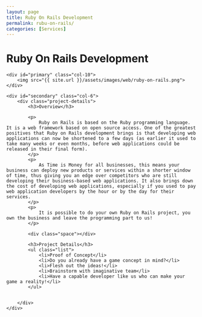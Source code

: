 ```yaml
---
layout: page
title: Ruby On Rails Development
permalink: rubu-on-rails/
categories: [Services]
---
```


<div class="page-header">
	<h1 class="page-title">Ruby On Rails Development</h1>
</div>

<div id="main" class="row">
		
	<div id="primary" class="col-10">	
		<img src="{{ site.url }}/assets/images/web/ruby-on-rails.png">
	</div>
			      		
	<div id="secondary" class="col-6">  			
		<div class="project-details">
			<h3>Overview</h3>

			<p>
				Ruby on Rails is based on the Ruby programming language. It is a web framework based on open source access. One of the greatest positives that Ruby on Rails development brings is that developing web applications can now be shortened to a few days (as earlier it used to take many weeks or even months, before web applications could be released in their final form).
			</p>
			<p>
				As Time is Money for all businesses, this means your business can deploy new products or services within a shorter window of time, thus giving you an edge over competitors who are still developing their business-based web applications. It also brings down the cost of developing web applications, especially if you used to pay web application developers by the hour or by the day for their services.
			</p>
			<p>
				It is possible to do your own Ruby on Rails project, you own the business and leave the programming part to us!
			</p>	      			
				      			
			<div class="space"></div>
				      			
  			<h3>Project Details</h3>
  			<ul class="list">
  				<li>Proof of Concept</li> 
				<li>Do you already have a game concept in mind?</li> 
				<li>Flesh out the ideas!</li> 
				<li>Brainstorm with imaginative team</li> 
				<li>Have a capable developer like us who can make your game a reality!</li> 
  			</ul>
				      			
				      			
		</div>	      			
	</div>
</div>